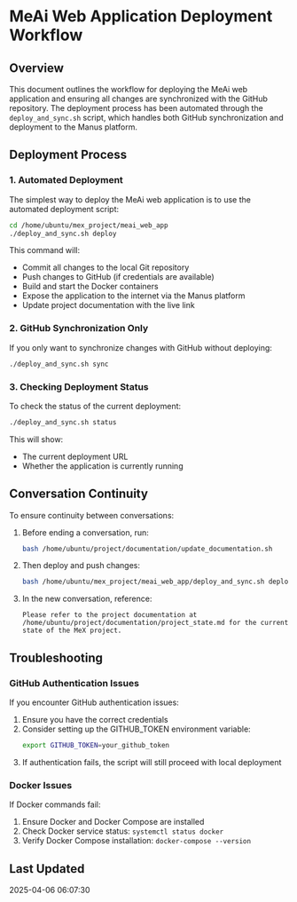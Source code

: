 # MeAi Web Application Deployment Workflow

## Overview

This document outlines the workflow for deploying the MeAi web application and ensuring all changes are synchronized with the GitHub repository. The deployment process has been automated through the `deploy_and_sync.sh` script, which handles both GitHub synchronization and deployment to the Manus platform.

## Deployment Process

### 1. Automated Deployment

The simplest way to deploy the MeAi web application is to use the automated deployment script:

```bash
cd /home/ubuntu/mex_project/meai_web_app
./deploy_and_sync.sh deploy
```

This command will:
- Commit all changes to the local Git repository
- Push changes to GitHub (if credentials are available)
- Build and start the Docker containers
- Expose the application to the internet via the Manus platform
- Update project documentation with the live link

### 2. GitHub Synchronization Only

If you only want to synchronize changes with GitHub without deploying:

```bash
./deploy_and_sync.sh sync
```

### 3. Checking Deployment Status

To check the status of the current deployment:

```bash
./deploy_and_sync.sh status
```

This will show:
- The current deployment URL
- Whether the application is currently running

## Conversation Continuity

To ensure continuity between conversations:

1. Before ending a conversation, run:
   ```bash
   bash /home/ubuntu/project/documentation/update_documentation.sh
   ```

2. Then deploy and push changes:
   ```bash
   bash /home/ubuntu/mex_project/meai_web_app/deploy_and_sync.sh deploy
   ```

3. In the new conversation, reference:
   ```
   Please refer to the project documentation at /home/ubuntu/project/documentation/project_state.md for the current state of the MeX project.
   ```

## Troubleshooting

### GitHub Authentication Issues

If you encounter GitHub authentication issues:

1. Ensure you have the correct credentials
2. Consider setting up the GITHUB_TOKEN environment variable:
   ```bash
   export GITHUB_TOKEN=your_github_token
   ```
3. If authentication fails, the script will still proceed with local deployment

### Docker Issues

If Docker commands fail:

1. Ensure Docker and Docker Compose are installed
2. Check Docker service status: `systemctl status docker`
3. Verify Docker Compose installation: `docker-compose --version`

## Last Updated
2025-04-06 06:07:30
